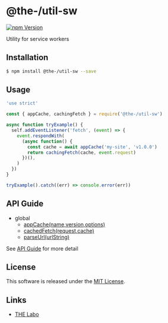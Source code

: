 @the-/util-sw
==========

<!---
This file is generated by @the-/templates. Do not update manually.
--->

<!-- Badge Start -->
<a name="badges"></a>

[![npm Version][bd_npm_shield_url]][bd_npm_url]

[bd_repo_url]: https://github.com/the-labo/the
[bd_npm_url]: http://www.npmjs.org/package/@the-/util-sw
[bd_npm_shield_url]: http://img.shields.io/npm/v/@the-/util-sw.svg?style=flat

<!-- Badge End -->


<!-- Description Start -->
<a name="description"></a>

Utility for service workers

<!-- Description End -->


<!-- Overview Start -->
<a name="overview"></a>




<!-- Overview End -->


<!-- Sections Start -->
<a name="sections"></a>

<!-- Section from "doc/readme/01.Installation.md.hbs" Start -->

<a name="section-doc-readme-01-installation-md"></a>

Installation
-----

```bash
$ npm install @the-/util-sw --save
```


<!-- Section from "doc/readme/01.Installation.md.hbs" End -->

<!-- Section from "doc/readme/02.Usage.md.hbs" Start -->

<a name="section-doc-readme-02-usage-md"></a>

Usage
---------

```javascript
'use strict'

const { appCache, cachingFetch } = require('@the-/util-sw')

async function tryExample() {
  self.addEventListener('fetch', (event) => {
    event.respondWith(
      (async function() {
        const cache = await appCache('my-site', 'v1.0.0')
        return cachingFetch(cache, event.request)
      })(),
    )
  })
}

tryExample().catch((err) => console.error(err))

```


<!-- Section from "doc/readme/02.Usage.md.hbs" End -->


<!-- Sections Start -->

<a name="api"></a>

## API Guide


- global
  - [appCache(name,version,options)](./doc/api/api.md#appCache)
  - [cachedFetch(request,cache)](./doc/api/api.md#cachedFetch)
  - [parseUrl(urlString)](./doc/api/api.md#parseUrl)

See [API Guide](./doc/api/api.md) for more detail


<!-- LICENSE Start -->
<a name="license"></a>

License
-------
This software is released under the [MIT License](https://github.com/the-labo/the/blob/master/LICENSE).

<!-- LICENSE End -->


<!-- Links Start -->
<a name="links"></a>

Links
------

+ [THE Labo][the_labo_url]

[the_labo_url]: https://github.com/the-labo

<!-- Links End -->
